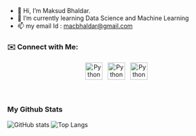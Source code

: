 - 👋 Hi, I’m Maksud Bhaldar.
- 🌱 I’m currently learning Data Science and Machine Learning
- 📫 my email Id : macbhaldar@gmail.com

### ✉️ Connect with Me:

<p align="center">
 <a href="https://www.twitter.com/macbhaldar" target="_blank" rel="noopener noreferrer"> <img src="https://cdn-icons-png.flaticon.com/32/1409/1409937.png" alt="Python" height="40" style="vertical-align:top; margin:4px"></a>
 <a href="https://linkedin.com/in/macbhaldar" target="_blank" rel="noopener noreferrer"> <img src="https://cdn-icons-png.flaticon.com/32/1409/1409945.png" alt="Python" height="40" style="vertical-align:top; margin:4px"></a>
 <a href="mailto:macbhaldar@gmail.com"> <img src="https://cdn-icons-png.flaticon.com/32/2991/2991144.png" alt="Python" height="40" style="vertical-align:top; margin:4px"></a>
</p>

<br />

### My Github Stats

![GitHub stats](https://github-readme-stats.vercel.app/api?username=macbhaldar&show_icons=true)
![Top Langs](https://github-readme-stats.vercel.app/api/top-langs/?username=macbhaldar&hide=jupyter%20notebook&langs_count=3)

